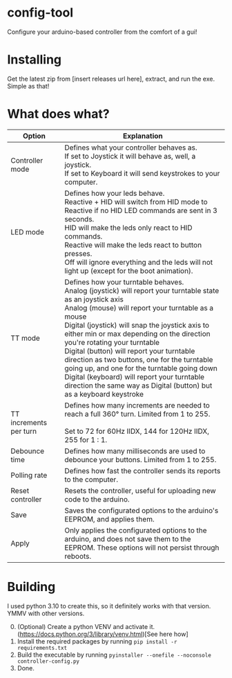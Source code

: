 # config-tool
Configure your arduino-based controller from the comfort of a gui!

# Installing
Get the latest zip from [insert releases url here], extract, and run the exe. Simple as that!

# What does what?
| Option                 | Explanation                                                                                                                                                                                                                                                                                                                                                                                                                                                                                                                                                                    |
|------------------------|--------------------------------------------------------------------------------------------------------------------------------------------------------------------------------------------------------------------------------------------------------------------------------------------------------------------------------------------------------------------------------------------------------------------------------------------------------------------------------------------------------------------------------------------------------------------------------|
| Controller mode        | Defines what your controller behaves as.<br>If set to Joystick it will behave as, well, a joystick.<br>If set to Keyboard it will send keystrokes to your computer.                                                                                                                                                                                                                                                                                                                                                                                                            |
| LED mode               | Defines how your leds behave.<br>Reactive + HID will switch from HID mode to Reactive if no HID LED commands are sent in 3 seconds.<br>HID will make the leds only react to HID commands.<br>Reactive will make the leds react to button presses.<br>Off will ignore everything and the leds will not light up (except for the boot animation).                                                                                                                                                                                                                                |
| TT mode                | Defines how your turntable behaves.<br>Analog (joystick) will report your turntable state as an joystick axis<br>Analog (mouse) will report your turntable as a mouse<br>Digital (joystick) will snap the joystick axis to either min or max depending on the direction you're rotating your turntable<br>Digital (button) will report your turntable direction as two buttons, one for the turntable going up, and one for the turntable going down<br>Digital (keyboard) will report your turntable direction the same way as Digital (button) but as a keyboard keystroke   |
| TT increments per turn | Defines how many increments are needed to reach a full 360° turn. Limited from 1 to 255.<br><br>Set to 72 for 60Hz IIDX, 144 for 120Hz IIDX, 255 for 1 : 1.                                                                                                                                                                                                                                                                                                                                                                                                                    |
| Debounce time          | Defines how many milliseconds are used to debounce your buttons. Limited from 1 to 255.                                                                                                                                                                                                                                                                                                                                                                                                                                                                                        |
| Polling rate           | Defines how fast the controller sends its reports to the computer.                                                                                                                                                                                                                                                                                                                                                                                                                                                                                                             |
| Reset controller       | Resets the controller, useful for uploading new code to the arduino.                                                                                                                                                                                                                                                                                                                                                                                                                                                                                                           |
| Save                   | Saves the configurated options to the arduino's EEPROM, and applies them.                                                                                                                                                                                                                                                                                                                                                                                                                                                                                                      |
| Apply                  | Only applies the configurated options to the arduino, and does not save them to the EEPROM. These options will not persist through reboots.                                                                                                                                                                                                                                                                                                                                                                                                                                    |

# Building
I used python 3.10 to create this, so it definitely works with that version. YMMV with other versions.

0. (Optional) Create a python VENV and activate it. (https://docs.python.org/3/library/venv.html)[See here how]
1. Install the required packages by running `pip install -r requirements.txt`
2. Build the executable by running `pyinstaller --onefile --noconsole controller-config.py`
3. Done.